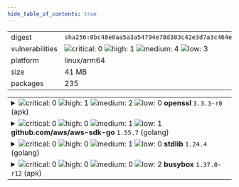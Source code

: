 ```yaml
---
hide_table_of_contents: true
---
```


<table>
<tr><td>digest</td><td><code>sha256:0bc48e0aa5a3a54794e78d303c42e3d7a3c464e6cab85f87209764d590dd0230</code></td><tr><tr><td>vulnerabilities</td><td><img alt="critical: 0" src="https://img.shields.io/badge/critical-0-lightgrey"/> <img alt="high: 1" src="https://img.shields.io/badge/high-1-e25d68"/> <img alt="medium: 4" src="https://img.shields.io/badge/medium-4-fbb552"/> <img alt="low: 3" src="https://img.shields.io/badge/low-3-fce1a9"/> <!-- unspecified: 0 --></td></tr>
<tr><td>platform</td><td>linux/arm64</td></tr>
<tr><td>size</td><td>41 MB</td></tr>
<tr><td>packages</td><td>235</td></tr>
</table>
</details></table>
</details>

<table>
<tr><td valign="top">
<details><summary><img alt="critical: 0" src="https://img.shields.io/badge/C-0-lightgrey"/> <img alt="high: 1" src="https://img.shields.io/badge/H-1-e25d68"/> <img alt="medium: 2" src="https://img.shields.io/badge/M-2-fbb552"/> <img alt="low: 0" src="https://img.shields.io/badge/L-0-lightgrey"/> <!-- unspecified: 0 --><strong>openssl</strong> <code>3.3.3-r0</code> (apk)</summary>

<small><code>pkg:apk/alpine/openssl@3.3.3-r0?os_name=alpine&os_version=3.21</code></small><br/>
<a href="https://scout.docker.com/v/CVE-2025-9230?s=alpine&n=openssl&ns=alpine&t=apk&osn=alpine&osv=3.21&vr=%3C3.3.5-r0"><img alt="high : CVE--2025--9230" src="https://img.shields.io/badge/CVE--2025--9230-lightgrey?label=high%20&labelColor=e25d68"/></a> 

<table>
<tr><td>Affected range</td><td><code>&lt;3.3.5-r0</code></td></tr>
<tr><td>Fixed version</td><td><code>3.3.5-r0</code></td></tr>
<tr><td>EPSS Score</td><td><code>0.022%</code></td></tr>
<tr><td>EPSS Percentile</td><td><code>5th percentile</code></td></tr>
</table>

<details><summary>Description</summary>
<blockquote>



</blockquote>
</details>

<a href="https://scout.docker.com/v/CVE-2025-9231?s=alpine&n=openssl&ns=alpine&t=apk&osn=alpine&osv=3.21&vr=%3C3.3.5-r0"><img alt="medium : CVE--2025--9231" src="https://img.shields.io/badge/CVE--2025--9231-lightgrey?label=medium%20&labelColor=fbb552"/></a> 

<table>
<tr><td>Affected range</td><td><code>&lt;3.3.5-r0</code></td></tr>
<tr><td>Fixed version</td><td><code>3.3.5-r0</code></td></tr>
<tr><td>EPSS Score</td><td><code>0.015%</code></td></tr>
<tr><td>EPSS Percentile</td><td><code>2nd percentile</code></td></tr>
</table>

<details><summary>Description</summary>
<blockquote>



</blockquote>
</details>

<a href="https://scout.docker.com/v/CVE-2025-9232?s=alpine&n=openssl&ns=alpine&t=apk&osn=alpine&osv=3.21&vr=%3C3.3.5-r0"><img alt="medium : CVE--2025--9232" src="https://img.shields.io/badge/CVE--2025--9232-lightgrey?label=medium%20&labelColor=fbb552"/></a> 

<table>
<tr><td>Affected range</td><td><code>&lt;3.3.5-r0</code></td></tr>
<tr><td>Fixed version</td><td><code>3.3.5-r0</code></td></tr>
<tr><td>EPSS Score</td><td><code>0.028%</code></td></tr>
<tr><td>EPSS Percentile</td><td><code>7th percentile</code></td></tr>
</table>

<details><summary>Description</summary>
<blockquote>



</blockquote>
</details>
</details></td></tr>

<tr><td valign="top">
<details><summary><img alt="critical: 0" src="https://img.shields.io/badge/C-0-lightgrey"/> <img alt="high: 0" src="https://img.shields.io/badge/H-0-lightgrey"/> <img alt="medium: 1" src="https://img.shields.io/badge/M-1-fbb552"/> <img alt="low: 1" src="https://img.shields.io/badge/L-1-fce1a9"/> <!-- unspecified: 0 --><strong>github.com/aws/aws-sdk-go</strong> <code>1.55.7</code> (golang)</summary>

<small><code>pkg:golang/github.com/aws/aws-sdk-go@1.55.7</code></small><br/>
<a href="https://scout.docker.com/v/CVE-2020-8911?s=golang&n=aws-sdk-go&ns=github.com%2Faws&t=golang&vr=%3E%3D0"><img alt="medium : CVE--2020--8911" src="https://img.shields.io/badge/CVE--2020--8911-lightgrey?label=medium%20&labelColor=fbb552"/></a> 

<table>
<tr><td>Affected range</td><td><code>>=0</code></td></tr>
<tr><td>Fixed version</td><td><strong>Not Fixed</strong></td></tr>
<tr><td>EPSS Score</td><td><code>0.203%</code></td></tr>
<tr><td>EPSS Percentile</td><td><code>43rd percentile</code></td></tr>
</table>

<details><summary>Description</summary>
<blockquote>

A padding oracle vulnerability exists in the AWS S3 Crypto SDK for GoLang versions prior to V2. The SDK allows users to encrypt files with AES-CBC without computing a Message Authentication Code (MAC), which then allows an attacker who has write access to the target's S3 bucket and can observe whether or not an endpoint with access to the key can decrypt a file, they can reconstruct the plaintext with (on average) 128*length (plaintext) queries to the endpoint, by exploiting CBC's ability to manipulate the bytes of the next block and PKCS5 padding errors. It is recommended to update your SDK to V2 or later, and re-encrypt your files.

</blockquote>
</details>

<a href="https://scout.docker.com/v/CVE-2020-8912?s=golang&n=aws-sdk-go&ns=github.com%2Faws&t=golang&vr=%3E%3D0"><img alt="low : CVE--2020--8912" src="https://img.shields.io/badge/CVE--2020--8912-lightgrey?label=low%20&labelColor=fce1a9"/></a> 

<table>
<tr><td>Affected range</td><td><code>>=0</code></td></tr>
<tr><td>Fixed version</td><td><strong>Not Fixed</strong></td></tr>
<tr><td>EPSS Score</td><td><code>0.141%</code></td></tr>
<tr><td>EPSS Percentile</td><td><code>35th percentile</code></td></tr>
</table>

<details><summary>Description</summary>
<blockquote>

A vulnerability in the in-band key negotiation exists in the AWS S3 Crypto SDK for GoLang versions prior to V2. An attacker with write access to the targeted bucket can change the encryption algorithm of an object in the bucket, which can then allow them to change AES-GCM to AES-CTR. Using this in combination with a decryption oracle can reveal the authentication key used by AES-GCM as decrypting the GMAC tag leaves the authentication key recoverable as an algebraic equation. It is recommended to update your SDK to V2 or later, and re-encrypt your files.

</blockquote>
</details>
</details></td></tr>

<tr><td valign="top">
<details><summary><img alt="critical: 0" src="https://img.shields.io/badge/C-0-lightgrey"/> <img alt="high: 0" src="https://img.shields.io/badge/H-0-lightgrey"/> <img alt="medium: 1" src="https://img.shields.io/badge/M-1-fbb552"/> <img alt="low: 0" src="https://img.shields.io/badge/L-0-lightgrey"/> <!-- unspecified: 0 --><strong>stdlib</strong> <code>1.24.4</code> (golang)</summary>

<small><code>pkg:golang/stdlib@1.24.4</code></small><br/>
<a href="https://scout.docker.com/v/CVE-2025-47906?s=golang&n=stdlib&t=golang&vr=%3E%3D1.24.0%2C%3C1.24.6"><img alt="medium : CVE--2025--47906" src="https://img.shields.io/badge/CVE--2025--47906-lightgrey?label=medium%20&labelColor=fbb552"/></a> 

<table>
<tr><td>Affected range</td><td><code>>=1.24.0<br/><1.24.6</code></td></tr>
<tr><td>Fixed version</td><td><code>1.24.6</code></td></tr>
<tr><td>EPSS Score</td><td><code>0.022%</code></td></tr>
<tr><td>EPSS Percentile</td><td><code>4th percentile</code></td></tr>
</table>

<details><summary>Description</summary>
<blockquote>

If the PATH environment variable contains paths which are executables (rather than just directories), passing certain strings to LookPath ("", ".", and ".."), can result in the binaries listed in the PATH being unexpectedly returned.

</blockquote>
</details>
</details></td></tr>

<tr><td valign="top">
<details><summary><img alt="critical: 0" src="https://img.shields.io/badge/C-0-lightgrey"/> <img alt="high: 0" src="https://img.shields.io/badge/H-0-lightgrey"/> <img alt="medium: 0" src="https://img.shields.io/badge/M-0-lightgrey"/> <img alt="low: 2" src="https://img.shields.io/badge/L-2-fce1a9"/> <!-- unspecified: 0 --><strong>busybox</strong> <code>1.37.0-r12</code> (apk)</summary>

<small><code>pkg:apk/alpine/busybox@1.37.0-r12?os_name=alpine&os_version=3.21</code></small><br/>
<a href="https://scout.docker.com/v/CVE-2025-46394?s=alpine&n=busybox&ns=alpine&t=apk&osn=alpine&osv=3.21&vr=%3C%3D1.37.0-r13"><img alt="low : CVE--2025--46394" src="https://img.shields.io/badge/CVE--2025--46394-lightgrey?label=low%20&labelColor=fce1a9"/></a> 

<table>
<tr><td>Affected range</td><td><code>&lt;=1.37.0-r13</code></td></tr>
<tr><td>Fixed version</td><td><strong>Not Fixed</strong></td></tr>
<tr><td>EPSS Score</td><td><code>0.015%</code></td></tr>
<tr><td>EPSS Percentile</td><td><code>2nd percentile</code></td></tr>
</table>

<details><summary>Description</summary>
<blockquote>



</blockquote>
</details>

<a href="https://scout.docker.com/v/CVE-2024-58251?s=alpine&n=busybox&ns=alpine&t=apk&osn=alpine&osv=3.21&vr=%3C%3D1.37.0-r13"><img alt="low : CVE--2024--58251" src="https://img.shields.io/badge/CVE--2024--58251-lightgrey?label=low%20&labelColor=fce1a9"/></a> 

<table>
<tr><td>Affected range</td><td><code>&lt;=1.37.0-r13</code></td></tr>
<tr><td>Fixed version</td><td><strong>Not Fixed</strong></td></tr>
<tr><td>EPSS Score</td><td><code>0.017%</code></td></tr>
<tr><td>EPSS Percentile</td><td><code>3rd percentile</code></td></tr>
</table>

<details><summary>Description</summary>
<blockquote>



</blockquote>
</details>
</details></td></tr>
</table>

